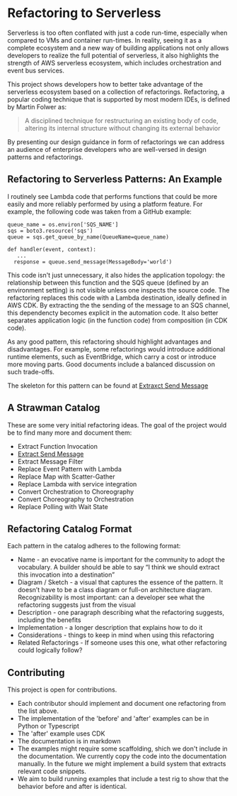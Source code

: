 # Refactoring to Serverless

Serverless is too often conflated with just a code run-time, especially when compared to VMs and container run-times. In reality, seeing it as a complete ecosystem and a new way of building applications not only allows developers to realize the full potential of serverless, it also highlights the strength of AWS serverless ecosystem, which includes orchestration and event bus services.

This project shows developers how to better take advantage of the serverless ecosystem based on a collection of refactorings. Refactoring, a popular coding technique that is supported by most modern IDEs, is defined by Martin Folwer as:

> A disciplined technique for restructuring an existing body of code, altering its internal structure without changing its external behavior

By presenting our design guidance in form of refactorings we can address an audience of enterprise developers who are well-versed in design patterns and refactorings. 

## Refactoring to Serverless Patterns: An Example

I routinely see Lambda code that performs functions that could be more easily and more reliably performed by using a platform feature. For example, the following code was taken from a GitHub example:

```
queue_name = os.environ['SQS_NAME']
sqs = boto3.resource('sqs')
queue = sqs.get_queue_by_name(QueueName=queue_name)

def handler(event, context):
   ...
  response = queue.send_message(MessageBody='world')
```

This code isn't just unnecessary, it also hides the application topology: the relationship between this function and the SQS queue (defined by an environment setting) is not visible unless one inspects the source code.
The refactoring replaces this code with a Lambda destination, ideally defined in AWS CDK. By extracting the the sending of the message to an SQS channel, this dependencty becomes explicit in the automation code. It also better separates application logic (in the function code) from composition (in CDK code).

As any good pattern, this refactoring should highlight advantages and disadvantages. For example, some refactorings would introduce additional runtime elements, such as EventBridge, which carry a cost or introduce more moving parts. Good documents include a balanced discussion on such trade-offs.

The skeleton for this pattern can be found at [Extraxct Send Message](patterns/extract_send_message.md)

## A Strawman Catalog

These are some very initial refactoring ideas. The goal of the project would be to find many more and document them:

* Extract Function Invocation
* [Extract Send Message](patterns/extract_send_message.md)
* Extract Message Filter
* Replace Event Pattern with Lambda
* Replace Map with Scatter-Gather
* Replace Lambda with service integration
* Convert Orchestration to Choreography
* Convert Choreography to Orchestration
* Replace Polling with Wait State

## Refactoring Catalog Format

Each pattern in the catalog adheres to the following format:

* Name - an evocative name is important for the community to adopt the vocabulary. A builder should be able to say “I think we should extract this invocation into a destination”
* Diagram / Sketch - a visual that captures the essence of the pattern. It doesn’t have to be a class diagram or full-on architecture diagram. Recognizability is most important: can a developer see what the refactoring suggests just from the visual
* Description - one paragraph describing what the refactoring suggests, including the benefits
* Implementation - a longer description that explains how to do it
* Considerations - things to keep in mind when using this refactoring
* Related Refactorings - If someone uses this one, what other refactoring could logically follow?

## Contributing

This project is open for contributions. 
* Each contributor should implement and document one refactoring from the list above. 
* The implementation of the 'before' and 'after' examples can be in Python or Typescript
* The 'after' example uses CDK
* The documentation is in markdown
* The examples might require some scaffolding, shich we don't include in the documentation. We currently copy the code into the documentation manually. In the future we might implement a build system that extracts relevant code snippets.
* We aim to build running examples that include a test rig to show that the behavior before and after is identical.

